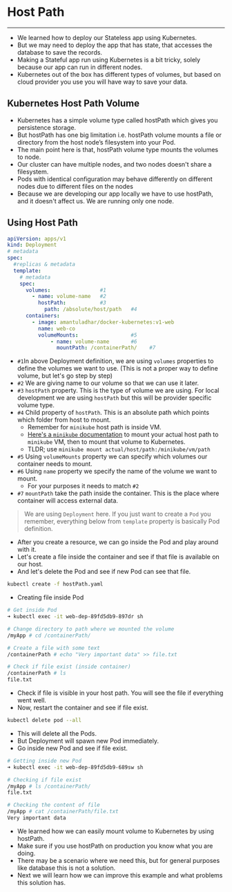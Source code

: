 # Host Path

---

- We learned how to deploy our Stateless app using Kubernetes.
- But we may need to deploy the app that has state, that accesses the database to save the records.
- Making a Stateful app run using Kubernetes is a bit tricky, solely because our app can run in different nodes.
- Kubernetes out of the box has different types of volumes, but based on cloud provider you use you will have way to save your data.

## Kubernetes Host Path Volume

- Kubernetes has a simple volume type called hostPath which gives you persistence storage.
- But hostPath has one big limitation i.e. hostPath volume mounts a file or directory from the host node’s filesystem into your Pod.
- The main point here is that, hostPath volume type mounts the volumes to node.
- Our cluster can have multiple nodes, and two nodes doesn't share a filesystem.
- Pods with identical configuration may behave differently on different nodes due to different files on the nodes
- Because we are developing our app locally we have to use hostPath, and it doesn't affect us. We are running only one node.

## Using Host Path
```yaml
apiVersion: apps/v1
kind: Deployment
# metadata
spec:
  #replicas & metadata
  template:
    # metadata
    spec:
      volumes:                #1
        - name: volume-name   #2
          hostPath:           #3
            path: /absolute/host/path   #4
      containers:
        - image: amantuladhar/docker-kubernetes:v1-web
          name: web-co
          volumeMounts:                 #5
              - name: volume-name       #6
                mountPath: /containerPath/    #7
```

- `#1`In above Deployment definition, we are using `volumes` properties to define the volumes we want to use. (This is not a proper way to define volume, but let's go step by step)
- `#2` We are giving name to our volume so that we can use it later.
- `#3` `hostPath` property. This is the type of volume we are using. For local development we are using `hostPath` but this will be provider specific volume type.
- `#4` Child property of `hostPath`. This is an absolute path which points which folder from host to mount.
    - Remember for `minikube` host path is inside VM.
    - [Here's a `minikube` documentation](https://github.com/kubernetes/minikube/blob/master/docs/host_folder_mount.md) to mount your actual host path to `minikube` VM, then to mount that volume to Kubernetes.
    - TLDR; use `minikube mount actual/host/path:/minikube/vm/path`
- `#5` Using `volumeMounts` property we can specify which volumes our container needs to mount.
- `#6` Using `name` property we specify the name of the volume we want to mount.
    - For your purposes it needs to match `#2`
- `#7` `mountPath` take the path inside the container. This is the place where container will access external data.

> We are using `Deployment` here. If you just want to create a `Pod` you remember, everything below from `template` property is basically Pod definition.

- After you create a resource, we can go inside the Pod and play around with it.
- Let's create a file inside the container and see if that file is available on our host.
- And let's delete the Pod and see if new Pod can see that file.

```bash
kubectl create -f hostPath.yaml
```

- Creating file inside Pod

```bash
# Get inside Pod
➜ kubectl exec -it web-dep-89fd5db9-897dr sh

# Change directory to path where we mounted the volume
/myApp # cd /containerPath/

# Create a file with some text
/containerPath # echo "Very important data" >> file.txt

# Check if file exist (inside container)
/containerPath # ls
file.txt
```

- Check if file is visible in your host path. You will see the file if everything went well.
- Now, restart the container and see if file exist.
```bash
kubectl delete pod --all 
```
- This will delete all the Pods.
- But Deployment will spawn new Pod immediately.
- Go inside new Pod and see if file exist.

```bash
# Getting inside new Pod
➜ kubectl exec -it web-dep-89fd5db9-689sw sh

# Checking if file exist
/myApp # ls /containerPath/
file.txt

# Checking the content of file
/myApp # cat /containerPath/file.txt
Very important data
```

- We learned how we can easily mount volume to Kubernetes by using hostPath.
- Make sure if you use hostPath on production you know what you are doing.
- There may be a scenario where we need this, but for general purposes like database this is not a solution.
- Next we will learn how we can improve this example and what problems this solution has.